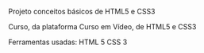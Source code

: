 Projeto conceitos básicos de HTML5 e CSS3

Curso, da plataforma Curso em Vídeo, de HTML5 e CSS3

Ferramentas usadas:
HTML 5
CSS 3
